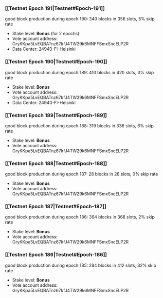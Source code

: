 ### [[Testnet Epoch 191|Testnet#Epoch-191]]
good block production during epoch 190: 340 blocks in 356 slots, 5% skip rate
* Stake level: **Bonus** (for 2 epochs)
* Vote account address: GryKKpa5LvEQBATnz67kfJ4TW29k6MNFFSmxSncELP2R
* Data Center: 24940-FI-Helsinki
### [[Testnet Epoch 190|Testnet#Epoch-190]]
good block production during epoch 189: 410 blocks in 420 slots, 3% skip rate
* Stake level: **Bonus**
* Vote account address: GryKKpa5LvEQBATnz67kfJ4TW29k6MNFFSmxSncELP2R
* Data Center: 24940-FI-Helsinki
### [[Testnet Epoch 189|Testnet#Epoch-189]]
good block production during epoch 188: 319 blocks in 336 slots, 6% skip rate
* Stake level: **Bonus**
* Vote account address: GryKKpa5LvEQBATnz67kfJ4TW29k6MNFFSmxSncELP2R
### [[Testnet Epoch 188|Testnet#Epoch-188]]
good block production during epoch 187: 28 blocks in 28 slots, 0% skip rate
* Stake level: **Bonus**
* Vote account address: GryKKpa5LvEQBATnz67kfJ4TW29k6MNFFSmxSncELP2R
### [[Testnet Epoch 187|Testnet#Epoch-187]]
good block production during epoch 186: 364 blocks in 368 slots, 2% skip rate
* Stake level: **Bonus**
* Vote account address: GryKKpa5LvEQBATnz67kfJ4TW29k6MNFFSmxSncELP2R
### [[Testnet Epoch 186|Testnet#Epoch-186]]
good block production during epoch 185: 284 blocks in 412 slots, 32% skip rate
* Stake level: **Bonus**
* Vote account address: GryKKpa5LvEQBATnz67kfJ4TW29k6MNFFSmxSncELP2R